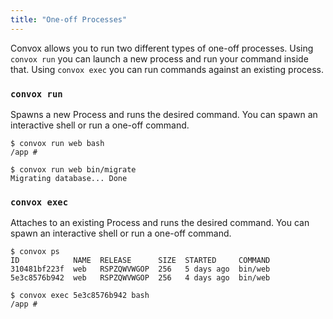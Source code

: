 ```yaml
---
title: "One-off Processes"
---
```


Convox allows you to run two different types of one-off processes. Using `convox run` you can launch a new process and run your command inside that. Using `convox exec` you can run commands against an existing process.

### `convox run`

Spawns a new Process and runs the desired command. You can spawn an interactive shell or run a one-off command.

```
$ convox run web bash
/app #
```

```
$ convox run web bin/migrate
Migrating database... Done
```

### `convox exec`

Attaches to an existing Process and runs the desired command. You can spawn an interactive shell or run a one-off command.

```
$ convox ps
ID            NAME  RELEASE      SIZE  STARTED     COMMAND
310481bf223f  web   RSPZQWVWGOP  256   5 days ago  bin/web
5e3c8576b942  web   RSPZQWVWGOP  256   4 days ago  bin/web
```

```
$ convox exec 5e3c8576b942 bash
/app #
```

